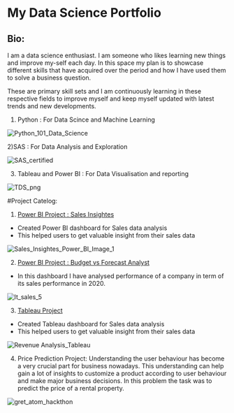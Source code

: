 # My Data Science Portfolio

## Bio: 
I am a data science enthusiast. I am someone who likes learning new things and improve my-self each day. 
In this space my plan is to showcase different skills that have acquired over the period and how I have used them to solve a business question. 

These are primary skill sets and I am continuously learning in these respective fields to improve myself and keep myself updated with latest trends and new developments.

1) Python : For Data Scince and Machine Learning

![Python_101_Data_Science](https://user-images.githubusercontent.com/61430361/103727762-1a84ce80-5002-11eb-9347-82cb7f13d718.png)

2)SAS : For Data Analysis and Exploration 

![SAS_certified](https://user-images.githubusercontent.com/61430361/103727764-1bb5fb80-5002-11eb-9fa1-ce428ee68d1b.png)

3) Tableau and Power BI : For Data Visualisation and reporting

![TDS_png](https://user-images.githubusercontent.com/61430361/103727767-1c4e9200-5002-11eb-8bee-5fb664334476.png)


#Project Catelog:

1) [Power BI Project : Sales Insightes](https://github.com/harshuvj/Power-BI-Projects/blob/main/README.md)

- Created Power BI dashboard for Sales data analysis
- This helped users to get valuable insight from their sales data

![Sales_Insightes_Power_BI_Image_1](https://user-images.githubusercontent.com/61430361/103799835-a255f180-5071-11eb-8764-d3a747d099e9.JPG)


2) [Power BI Project : Budget vs  Forecast Analyst](https://github.com/harshuvj/Power-BI-Project_102/blob/main/README.md)

- In this dashboard I have analysed performance of a company in term of its sales performance in 2020.

![It_sales_5](https://user-images.githubusercontent.com/61430361/103800345-4f306e80-5072-11eb-95cd-e6cf259fe9fb.JPG)

3) [Tableau Project](https://user-images.githubusercontent.com/61430361/103801904-5f494d80-5074-11eb-924f-5f5d1ce72da7.jpg)

- Created Tableau dashboard for Sales data analysis
- This helped users to get valuable insight from their sales data

![Revenue Analysis_Tableau](https://user-images.githubusercontent.com/61430361/103802639-763c6f80-5075-11eb-9148-16c2205eaebd.jpg)

4) Price Prediction Project:
Understanding the user behaviour has become a very crucial part for business nowadays. This understanding can help gain a lot of insights to customize a product according to user behaviour and make major business decisions. In this problem the task was to predict the price of a rental property.

![gret_atom_hackthon](https://user-images.githubusercontent.com/61430361/119228176-678bbc00-bb2f-11eb-949e-d010d78b0686.png)


